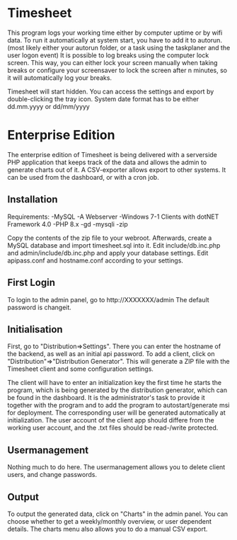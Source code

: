 Timesheet
==========
This program logs your working time either by computer uptime or by wifi data. To run it automatically at system start, you have to add it to autorun. (most likely either your autorun folder, or a task using the taskplaner and the user logon event)
It is possible to log breaks using the computer lock screen. This way, you can either lock your screen manually when taking breaks or configure your screensaver to lock the screen after n minutes, so it will automatically log your breaks.

Timesheet will start hidden. You can access the settings and export by double-clicking the tray icon.
System date format has to be either dd.mm.yyyy or dd/mm/yyyy

Enterprise Edition
==================
The enterprise edition of Timesheet is being delivered with a serverside PHP application that keeps track of the data and allows the admin to generate charts out of it.
A CSV-exporter allows export to other systems. It can be used from the dashboard, or with a cron job.

Installation
-------------
Requirements:
-MySQL
-A Webserver
-Windows 7-1 Clients with dotNET Framework 4.0
-PHP 8.x
    -gd
    -mysqli
    -zip

Copy the contents of the zip file to your webroot. 
Afterwards, create a MySQL database and import timesheet.sql into it.
Edit include/db.inc.php and admin/include/db.inc.php and apply your database settings.
Edit apipass.conf and hostname.conf according to your settings.


First Login
-------------
To login to the admin panel, go to http://XXXXXXX/admin
The default password is changeit.

Initialisation
--------------
First, go to "Distribution=>Settings". There you can enter the hostname of the backend, as well as an initial api password.
To add a client, click on "Distribution"=>"Distribution Generator". This will generate a ZIP file with the Timesheet client and some configuration settings.

The client will have to enter an initialization key the first time he starts the program, which is being generated by the distribution generator, which can be found in the dashboard.
It is the administrator's task to provide it together with the program and to add the program to autostart/generate msi for deployment.
The corresponding user will be generated automatically at initialization.
The user account of the client app should differe from the working user account, and the .txt files should be read-/write protected.

Usermanagement
--------------
Nothing much to do here. The usermanagement allows you to delete client users, and change passwords.

Output
--------------
To output the generated data, click on "Charts" in the admin panel. You can choose whether to get a weekly/monthly overview, or user dependent details.
The charts menu also allows you to do a manual CSV export.


